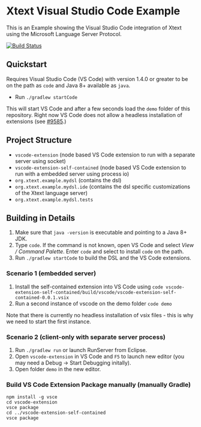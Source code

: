# Xtext Visual Studio Code Example

This is an Example showing the Visual Studio Code integration of Xtext using the Microsoft Language Server Protocol.


[![Build Status](https://travis-ci.org/itemis/xtext-languageserver-example.svg?branch=master)](https://travis-ci.org/itemis/xtext-languageserver-example)

## Quickstart

Requires Visual Studio Code (VS Code) with version 1.4.0 or greater to be on the path as `code` and Java 8+ available as `java`.

- Run `./gradlew startCode`

This will start VS Code and after a few seconds load the `demo` folder of this repository.
Right now VS Code does not allow a headless installation of extensions (see [#9585](https://github.com/Microsoft/vscode/issues/9585).)

## Project Structure

- `vscode-extension` (node based VS Code extension to run with a separate server using socket)
- `vscode-extension-self-contained` (node based VS Code extension to run with a embedded server using process io)
- `org.xtext.example.mydsl` (contains the dsl)
- `org.xtext.example.mydsl.ide` (contains the dsl specific customizations of the Xtext language server)
- `org.xtext.example.mydsl.tests`

## Building in Details

1. Make sure that `java -version` is executable and pointing to a Java 8+ JDK.
2. Type `code`. If the command is not known, open VS Code and select *View / Command Palette*. Enter `code` and select to install `code` on the path.
1. Run `./gradlew startCode` to build the DSL and the VS Code extensions.

### Scenario 1 (embedded server)

1. Install the self-contained extension into VS Code using
    `code vscode-extension-self-contained/build/vscode/vscode-extension-self-contained-0.0.1.vsix`
2. Run a second instance of vscode on the demo folder `code demo`

Note that there is currently no headless installation of vsix files - this is why we need to start the first instance.

### Scenario 2 (client-only with separate server process)

1. Run `./gradlew run` or launch RunServer from Eclipse.
2. Open `vscode-extension` in VS Code and `F5` to launch new editor (you may need a Debug -> Start Debugging initally).
1. Open folder `demo` in the new editor.


### Build VS Code Extension Package manually (manually Gradle)

```
npm install -g vsce
cd vscode-extension
vsce package
cd ../vscode-extension-self-contained
vsce package
```